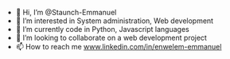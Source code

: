 - 👋 Hi, I’m @Staunch-Emmanuel
- 👀 I’m interested in System administration, Web development
- 🌱 I’m currently code in Python, Javascript languages
- 💞️ I’m looking to collaborate on a web development project
- 📫 How to reach me www.linkedin.com/in/enwelem-emmanuel

<!---
Staunch-Emmanuel/Staunch-Emmanuel is a ✨ special ✨ repository because its `README.md` (this file) appears on your GitHub profile.
You can click the Preview link to take a look at your changes.
--->
